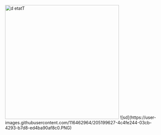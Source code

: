 <img width="373" alt="d etatT" src="https://user-images.githubusercontent.com/116462964/205199351-e4e5488d-869a-433a-a30a-a07b0963985f.png">
![sd](https://user-images.githubusercontent.com/116462964/205199627-4c4fe244-03cb-4293-b7d8-ed4ba90af8c0.PNG)
